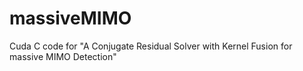 # massiveMIMO

Cuda C code for "A Conjugate Residual Solver with Kernel Fusion for massive MIMO Detection"

